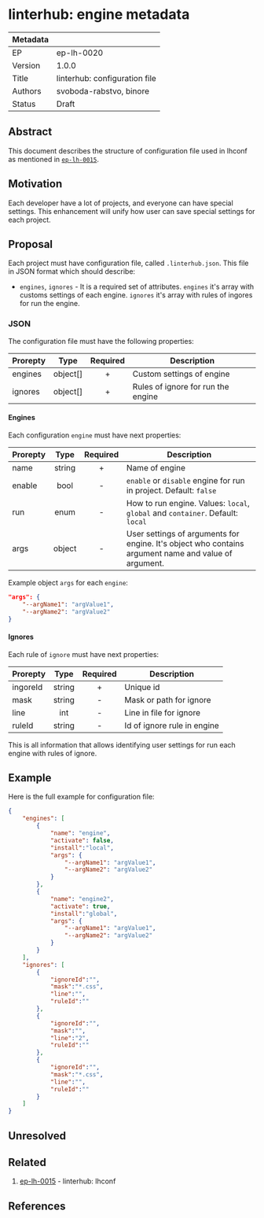 # linterhub: engine metadata

| Metadata     |                                         |
| ------------ |-----------------------------------------|
| EP           | ep-lh-0020                              |
| Version      | 1.0.0                                   |
| Title        | linterhub: configuration file           |
| Authors      | svoboda-rabstvo, binore                 |
| Status       | Draft                                   |

## Abstract

This document describes the structure of configuration file used in lhconf as mentioned in [`ep-lh-0015`](#related).

## Motivation

Each developer have a lot of projects, and everyone can have special settings. This enhancement will unify how user can save special settings for each project.

## Proposal

Each project must have configuration file, called `.linterhub.json`. This file in JSON format which should describe:

- `engines`, `ignores` -  It is a required set of attributes. `engines` it's array with customs settings of each engine. `ignores` it's array with rules of ingores for run the engine.

### JSON

The configuration file must have the following properties:

| Prorepty      | Type     | Required | Description |
| -             | :-:      | :-:      | -           |
| engines       | object[] | +        | Custom settings of engine |
| ignores       | object[] | +        | Rules of ignore for run the engine |

#### Engines

Each configuration `engine` must have next properties:

| Prorepty      | Type     | Required | Description |
| -             | :-:      | :-:      | -           |
| name          | string   | +        | Name of engine |
| enable        | bool     | -        | `enable` or `disable` engine for run in project. Default: `false` |
| run           | enum     | -        | How to run engine. Values: `local`, `global` and `container`. Default: `local`|
| args          | object   | -        | User settings of arguments for engine. It's object who contains argument name and value of argument.  |

Example object `args` for each `engine`:

```json
"args": {
    "--argName1": "argValue1",
    "--argName2": "argValue2"
}
```

#### Ignores

Each rule of `ignore` must have next properties:

| Prorepty      | Type     | Required | Description |
| -             | :-:      | :-:      | -           |
| ingoreId      | string   | +        | Unique id |
| mask          | string   | -        | Mask or path for ignore |
| line          | int      | -        | Line in file for ignore |
| ruleId        | string   | -        | Id of ignore rule in engine |

This is all information that allows identifying user settings for run each engine with rules of ignore.

## Example

Here is the full example for configuration file:

```json
{
    "engines": [
        {
            "name": "engine",
            "activate": false,
            "install":"local",
            "args": {
                "--argName1": "argValue1",
                "--argName2": "argValue2"
            }
        },
        {
            "name": "engine2",
            "activate": true,
            "install":"global",
            "args": {
                "--argName1": "argValue1",
                "--argName2": "argValue2"
            }
        }
    ],
    "ignores": [
        {
            "ignoreId":"",
            "mask":"*.css",
            "line":"",
            "ruleId":""
        },
        {
            "ignoreId":"",
            "mask":"",
            "line":"2",
            "ruleId":""
        },
        {
            "ignoreId":"",
            "mask":"*.css",
            "line":"",
            "ruleId":""
        }
    ]
}
```

## Unresolved

## Related

1. [ep-lh-0015](ep-lh-0001.md) - linterhub: lhconf

## References

